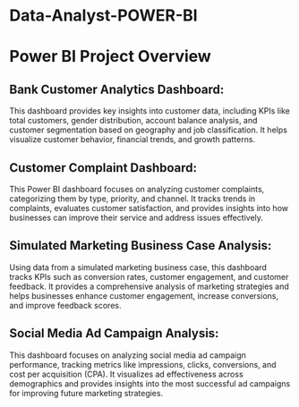 # Data-Analyst-POWER-BI


# Power BI Project Overview


## Bank Customer Analytics Dashboard:

This dashboard provides key insights into customer data, including KPIs like total customers, gender distribution, account balance analysis, and customer segmentation based on geography and job classification. It helps visualize customer behavior, financial trends, and growth patterns.

## Customer Complaint Dashboard:

This Power BI dashboard focuses on analyzing customer complaints, categorizing them by type, priority, and channel. It tracks trends in complaints, evaluates customer satisfaction, and provides insights into how businesses can improve their service and address issues effectively.

## Simulated Marketing Business Case Analysis:

Using data from a simulated marketing business case, this dashboard tracks KPIs such as conversion rates, customer engagement, and customer feedback. It provides a comprehensive analysis of marketing strategies and helps businesses enhance customer engagement, increase conversions, and improve feedback scores.

## Social Media Ad Campaign Analysis:

This dashboard focuses on analyzing social media ad campaign performance, tracking metrics like impressions, clicks, conversions, and cost per acquisition (CPA). It visualizes ad effectiveness across demographics and provides insights into the most successful ad campaigns for improving future marketing strategies.
